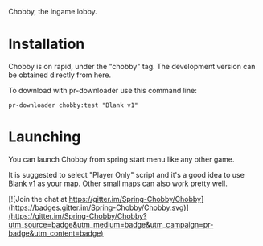 Chobby, the ingame lobby.

Installation
============
Chobby is on rapid, under the "chobby" tag. The development version can be obtained directly from here.

To download with pr-downloader use this command line:

    pr-downloader chobby:test "Blank v1"

Launching
=========

You can launch Chobby from spring start menu like any other game. 

It is suggested to select "Player Only" script and it's a good idea to use [Blank v1](http://api.springfiles.com/?springname=Blank%20v1&category=map) as your map. Other small maps can also work pretty well.


[![Join the chat at https://gitter.im/Spring-Chobby/Chobby](https://badges.gitter.im/Spring-Chobby/Chobby.svg)](https://gitter.im/Spring-Chobby/Chobby?utm_source=badge&utm_medium=badge&utm_campaign=pr-badge&utm_content=badge)
